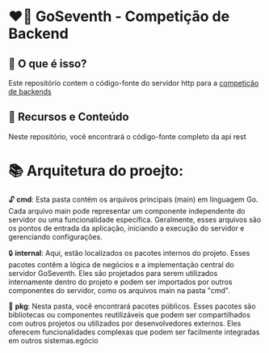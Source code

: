 # :heart_on_fire: GoSeventh - Competição de Backend 

## :thinking: O que é isso?
Este repositório contem o código-fonte do servidor http para a [competição de backends](https://github.com/zanfranceschi/rinha-de-backend-2023-q3/blob/main/INSTRUCOES.md)

## :star2: Recursos e Conteúdo
Neste repositório, você encontrará o código-fonte completo da api rest

# :books: Arquitetura do proejto:

:unlock: **cmd**: Esta pasta contém os arquivos principais (main) em linguagem Go. Cada arquivo main pode representar um componente independente do servidor ou uma funcionalidade específica. Geralmente, esses arquivos são os pontos de entrada da aplicação, iniciando a execução do servidor e gerenciando configurações.

:lock: **internal**: Aqui, estão localizados os pacotes internos do projeto. Esses pacotes contêm a lógica de negócios e a implementação central do servidor GoSeventh. Eles são projetados para serem utilizados internamente dentro do projeto e podem ser importados por outros componentes do servidor, como os arquivos main na pasta "cmd".

:loudspeaker: **pkg**: Nesta pasta, você encontrará pacotes públicos. Esses pacotes são bibliotecas ou componentes reutilizáveis que podem ser compartilhados com outros projetos ou utilizados por desenvolvedores externos. Eles oferecem funcionalidades complexas que podem ser facilmente integradas em outros sistemas.egócio 
